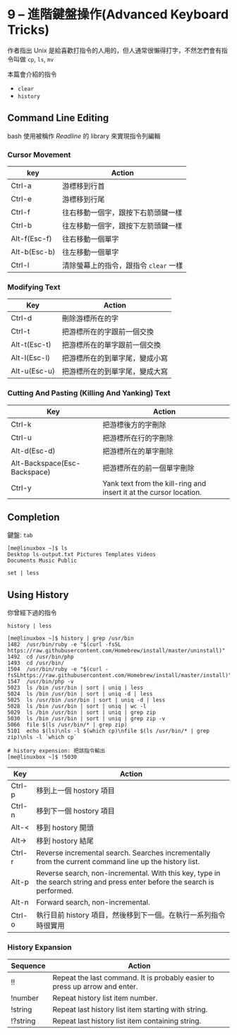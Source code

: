 # 9 – 進階鍵盤操作(Advanced Keyboard Tricks)

作者指出 Unix 是給喜歡打指令的人用的，但人通常很懶得打字，不然怎們會有指令叫做 `cp`, `ls`, `mv`

本篇會介紹的指令

* `clear`
* `history`

## Command Line Editing

bash 使用被稱作 _Readline_ 的 library 來實現指令列編輯

### Cursor Movement

key | Action
----|-------
Ctrl-a | 游標移到行首
Ctrl-e | 游標移到行尾
Ctrl-f | 往右移動一個字，跟按下右箭頭鍵一樣
Ctrl-b | 往左移動一個字，跟按下左箭頭鍵一樣
Alt-f(Esc-f) | 往右移動一個單字
Alt-b(Esc-b) | 往左移動一個單字
Ctrl-l | 清除螢幕上的指令，跟指令 `clear` 一樣

### Modifying Text

Key | Action
----|-------
Ctrl-d | 刪除游標所在的字
Ctrl-t | 把游標所在的字跟前一個交換
Alt-t(Esc-t) | 把游標所在的單字跟前一個交換
Alt-l(Esc-l) | 把游標所在的到單字尾，變成小寫
Alt-u(Esc-u) | 把游標所在的到單字尾，變成大寫

### Cutting And Pasting (Killing And Yanking) Text

Key | Action
----|-------
Ctrl-k | 把游標後方的字刪除
Ctrl-u | 把游標所在行的字刪除
Alt-d(Esc-d) | 把游標所在的單字刪除
Alt-Backspace(Esc-Backspace) | 把游標所在的前一個單字刪除
Ctrl-y | Yank text from the kill-ring and insert it at the cursor location.

## Completion

鍵盤: `tab`

```shell
[me@linuxbox ~]$ ls
Desktop ls-output.txt Pictures Templates Videos
Documents Music Public

set | less
```

## Using History

你曾經下過的指令

```shell
history | less

[me@linuxbox ~]$ history | grep /usr/bin
1482  /usr/bin/ruby -e "$(curl -fsSL https://raw.githubusercontent.com/Homebrew/install/master/uninstall)"
1492  cd /usr/bin/php
1493  cd /usr/bin/
1504  /usr/bin/ruby -e "$(curl -fsSLhttps://raw.githubusercontent.com/Homebrew/install/master/install)"
1547  /usr/bin/php -v
5023  ls /bin /usr/bin | sort | uniq | less
5024  ls /bin /usr/bin | sort | uniq -d | less
5025  ls /usr/bin /usr/bin | sort | uniq -d | less
5028  ls /bin /usr/bin | sort | uniq | wc -l
5029  ls /bin /usr/bin | sort | uniq | grep zip
5030  ls /bin /usr/bin | sort | uniq | grep zip -v
5066  file $(ls /usr/bin/* | grep zip)
5101  echo $(ls)\nls -l $(which cp)\nfile $(ls /usr/bin/* | grep zip)\nls -l `which cp`

# history expension: 把該指令輸出
[me@linuxbox ~]$ !5030
```

Key | Action
----|-------
Ctrl-p | 移到上一個 hostory 項目
Ctrl-n | 移到下一個 hostory 項目
Alt-< | 移到 hostory 開頭
Alt-> | 移到 hostory 結尾
Ctrl-r | Reverse incremental search. Searches incrementally from the current command line up the history list.
Alt-p | Reverse search, non-incremental. With this key, type in the search string and press enter before the search is performed.
Alt-n | Forward search, non-incremental.
Ctrl-o | 執行目前 history 項目，然後移到下一個。在執行一系列指令時很實用

### History Expansion

Sequence | Action
----|-------
!! | Repeat the last command. It is probably easier to press up arrow and enter.
!number | Repeat history list item number.
!string | Repeat last history list item starting with string.
!?string | Repeat last history list item containing string.